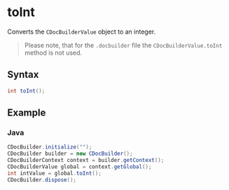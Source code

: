 # toInt

Converts the `CDocBuilderValue` object to an integer.

> Please note, that for the `.docbuilder` file the `CDocBuilderValue.toInt` method is not used.

## Syntax

```java
int toInt();
```

## Example

### Java

``` java
CDocBuilder.initialize("");
CDocBuilder builder = new CDocBuilder();
CDocBuilderContext context = builder.getContext();
CDocBuilderValue global = context.getGlobal();
int intValue = global.toInt();
CDocBuilder.dispose();
```
